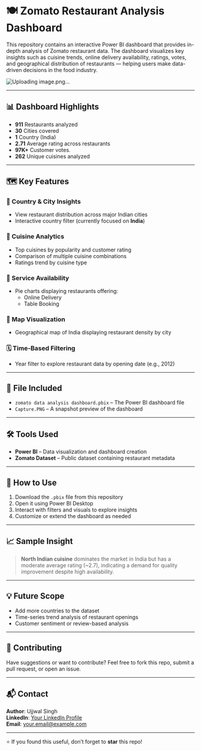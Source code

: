 # 🍽️ Zomato Restaurant Analysis Dashboard

This repository contains an interactive Power BI dashboard that provides in-depth analysis of Zomato restaurant data. The dashboard visualizes key insights such as cuisine trends, online delivery availability, ratings, votes, and geographical distribution of restaurants — helping users make data-driven decisions in the food industry.

![Uploading image.png…]()

---

## 📊 Dashboard Highlights

- **911** Restaurants analyzed  
- **30** Cities covered  
- **1** Country (India)  
- **2.71** Average rating across restaurants  
- **97K+** Customer votes.  
- **262** Unique cuisines analyzed

---

## 🗺️ Key Features

### 📌 Country & City Insights 
- View restaurant distribution across major Indian cities
- Interactive country filter (currently focused on **India**)

### 🍱 Cuisine Analytics
- Top cuisines by popularity and customer rating
- Comparison of multiple cuisine combinations
- Ratings trend by cuisine type

### 🚚 Service Availability
- Pie charts displaying restaurants offering:
  - Online Delivery
  - Table Booking

### 🧭 Map Visualization
- Geographical map of India displaying restaurant density by city

### 🗓️ Time-Based Filtering
- Year filter to explore restaurant data by opening date (e.g., 2012)

---

## 📁 File Included

- `zomato data analysis dashboard.pbix` – The Power BI dashboard file
- `Capture.PNG` – A snapshot preview of the dashboard

---

## 🛠️ Tools Used

- **Power BI** – Data visualization and dashboard creation
- **Zomato Dataset** – Public dataset containing restaurant metadata

---

## 🚀 How to Use

1. Download the `.pbix` file from this repository
2. Open it using Power BI Desktop
3. Interact with filters and visuals to explore insights
4. Customize or extend the dashboard as needed

---

## 📈 Sample Insight

> **North Indian cuisine** dominates the market in India but has a moderate average rating (~2.7), indicating a demand for quality improvement despite high availability.

---

## 💡 Future Scope

- Add more countries to the dataset
- Time-series trend analysis of restaurant openings
- Customer sentiment or review-based analysis

---

## 🤝 Contributing

Have suggestions or want to contribute? Feel free to fork this repo, submit a pull request, or open an issue.

---

## 📬 Contact

**Author**: Ujjwal Singh  
**LinkedIn**: [Your LinkedIn Profile](https://www.linkedin.com)  
**Email**: your.email@example.com

---

⭐️ If you found this useful, don’t forget to **star** this repo!
